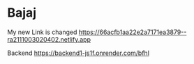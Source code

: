 # Bajaj
 
My new Link is changed 
https://66acfb1aa22e2a7171ea3879--ra2111003020402.netlify.app

Backend
https://backend1-js1f.onrender.com/bfhl
